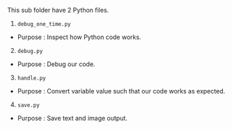 This sub folder have 2 Python files.
1.  `debug_one_time.py`
-   Purpose : Inspect how Python code works.
2.  `debug.py`
-   Purpose : Debug our code.
3.  `handle.py`
-   Purpose : Convert variable value such that our code works as expected.
4.  `save.py`
-   Purpose : Save text and image output.

